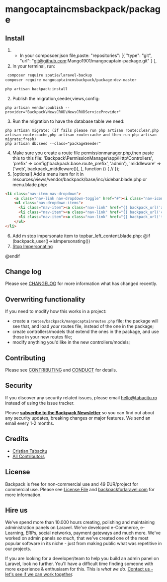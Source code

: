 # mangocaptaincmsbackpack/package
## Install

1) * In your composoer.json file,paste:
"repositories": [{
        "type": "git",
        "url": "git@github.com:Mango1901/mangocaptain-package.git"
    }
    ],
1) In your terminal, run:
``` bash
 composer require spatie/laravel-backup
composer require mangocaptaincmsbackpack/package:dev-master

php artisan backpack:install
```

2) Publish the migration,seeder,views,config:

```
php artisan vendor:publish --provider="Backpack\NewsCRUD\NewsCRUDServiceProvider"
```

3) Run the migration to have the database table we need:

```
php artisan migrate: (if fails please run php artisan route:clear,php artisan route:cache,php artisan route:cache and then run php artisan migrate:fresh)
php artisan db:seed --class="packageSeeder"
```
4) Make sure you create a route file permissionmanager.php,then paste this to this file:
    <?php

    Route::group([
    'namespace'  => 'Backpack\PermissionManager\app\Http\Controllers',
    'prefix'     => config('backpack.base.route_prefix', 'admin'),
    'middleware' => ['web', backpack_middleware()],
    ], function () {
    //
    });

5) [optional] Add a menu item for it in resources/views/vendor/backpack/base/inc/sidebar.blade.php or menu.blade.php:

```html
<li class="nav-item nav-dropdown">
    <a class="nav-link nav-dropdown-toggle" href="#"><i class="nav-icon la la-newspaper-o"></i>News</a>
    <ul class="nav-dropdown-items">
      <li class="nav-item"><a class="nav-link" href="{{ backpack_url('article') }}"><i class="nav-icon la la-newspaper-o"></i> Articles</a></li>
      <li class="nav-item"><a class="nav-link" href="{{ backpack_url('category') }}"><i class="nav-icon la la-list"></i> Categories</a></li>
      <li class="nav-item"><a class="nav-link" href="{{ backpack_url('tag') }}"><i class="nav-icon la la-tag"></i> Tags</a></li>
    </ul>
</li>
```
6) Add m stop impersonate item to topbar_left_content.blade.php:
@if (backpack_user()->isImpersonating())
    <li><a href="{{ url('admin/stop-impersonating') }}">Stop Impersonating</a></li>
@endif



## Change log

Please see [CHANGELOG](CHANGELOG.md) for more information what has changed recently.

## Overwriting functionality

If you need to modify how this works in a project: 
- create a ```routes/backpack/mangocaptainroutes.php``` file; the package will see that, and load _your_ routes file, instead of the one in the package; 
- create controllers/models that extend the ones in the package, and use those in your new routes file;
- modify anything you'd like in the new controllers/models;

## Contributing

Please see [CONTRIBUTING](CONTRIBUTING.md) and [CONDUCT](CONDUCT.md) for details.

## Security

If you discover any security related issues, please email hello@tabacitu.ro instead of using the issue tracker.

Please **[subscribe to the Backpack Newsletter](http://backpackforlaravel.com/newsletter)** so you can find out about any security updates, breaking changes or major features. We send an email every 1-2 months.

## Credits

- [Cristian Tabacitu][link-author]
- [All Contributors][link-contributors]

## License

Backpack is free for non-commercial use and 49 EUR/project for commercial use. Please see [License File](LICENSE.md) and [backpackforlaravel.com](https://backpackforlaravel.com/#pricing) for more information.

## Hire us

We've spend more than 10.000 hours creating, polishing and maintaining administration panels on Laravel. We've developed e-Commerce, e-Learning, ERPs, social networks, payment gateways and much more. We've worked on admin panels _so much_, that we've created one of the most popular software in its niche - just from making public what was repetitive in our projects.

If you are looking for a developer/team to help you build an admin panel on Laravel, look no further. You'll have a difficult time finding someone with more experience & enthusiasm for this. This is _what we do_. [Contact us - let's see if we can work together](https://backpackforlaravel.com/need-freelancer-or-development-team).


[ico-version]: https://img.shields.io/packagist/v/backpack/NewsCRUD.svg?style=flat-square
[ico-license]: https://img.shields.io/badge/license-MIT-brightgreen.svg?style=flat-square
[ico-travis]: https://img.shields.io/travis/Laravel-Backpack/NewsCRUD/master.svg?style=flat-square
[ico-scrutinizer]: https://img.shields.io/scrutinizer/coverage/g/Laravel-Backpack/NewsCRUD.svg?style=flat-square
[ico-code-quality]: https://img.shields.io/scrutinizer/g/Laravel-Backpack/NewsCRUD.svg?style=flat-square
[ico-downloads]: https://img.shields.io/packagist/dt/backpack/NewsCRUD.svg?style=flat-square

[link-packagist]: https://packagist.org/packages/backpack/NewsCRUD
[link-travis]: https://travis-ci.org/Laravel-Backpack/NewsCRUD
[link-scrutinizer]: https://scrutinizer-ci.com/g/Laravel-Backpack/NewsCRUD/code-structure
[link-code-quality]: https://scrutinizer-ci.com/g/Laravel-Backpack/NewsCRUD
[link-downloads]: https://packagist.org/packages/backpack/NewsCRUD
[link-author]: https://github.com/tabacitu
[link-contributors]: ../../contributors
